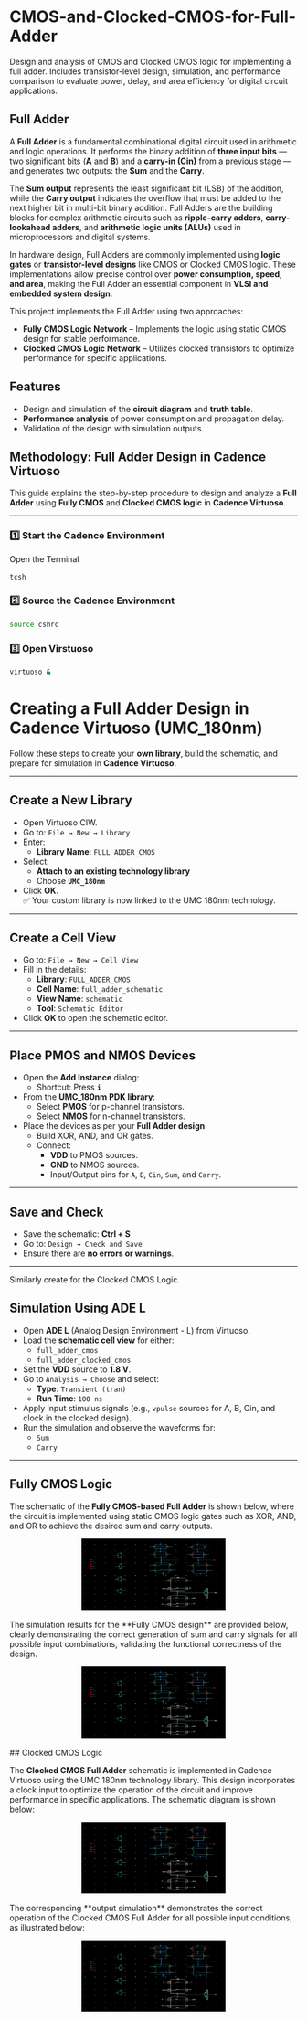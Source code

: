 # CMOS-and-Clocked-CMOS-for-Full-Adder
Design and analysis of CMOS and Clocked CMOS logic for implementing a full adder. Includes transistor-level design, simulation, and performance comparison to evaluate power, delay, and area efficiency for digital circuit applications.

## Full Adder
A **Full Adder** is a fundamental combinational digital circuit used in arithmetic and logic operations. It performs the binary addition of **three input bits** — two significant bits (**A** and **B**) and a **carry-in (Cin)** from a previous stage — and generates two outputs: the **Sum** and the **Carry**.  

The **Sum output** represents the least significant bit (LSB) of the addition, while the **Carry output** indicates the overflow that must be added to the next higher bit in multi-bit binary addition. Full Adders are the building blocks for complex arithmetic circuits such as **ripple-carry adders**, **carry-lookahead adders**, and **arithmetic logic units (ALUs)** used in microprocessors and digital systems.  

In hardware design, Full Adders are commonly implemented using **logic gates** or **transistor-level designs** like CMOS or Clocked CMOS logic. These implementations allow precise control over **power consumption, speed, and area**, making the Full Adder an essential component in **VLSI and embedded system design**.


This project implements the Full Adder using two approaches:

- **Fully CMOS Logic Network** – Implements the logic using static CMOS design for stable performance.  
- **Clocked CMOS Logic Network** – Utilizes clocked transistors to optimize performance for specific applications.  

## Features
- Design and simulation of the **circuit diagram** and **truth table**.  
- **Performance analysis** of power consumption and propagation delay.  
- Validation of the design with simulation outputs. 

## Methodology: Full Adder Design in Cadence Virtuoso

This guide explains the step-by-step procedure to design and analyze a **Full Adder** using **Fully CMOS** and **Clocked CMOS logic** in **Cadence Virtuoso**.

---

### 1️⃣ Start the Cadence Environment
Open the Terminal
```bash
tcsh
```
### 2️⃣ Source the Cadence Environment
```bash
source cshrc
```
### 3️⃣ Open Virstuoso
```bash
virtuoso &
```
# Creating a Full Adder Design in Cadence Virtuoso (UMC_180nm)

Follow these steps to create your **own library**, build the schematic, and prepare for simulation in **Cadence Virtuoso**.

---

## Create a New Library
- Open Virtuoso CIW.  
- Go to: `File → New → Library`  
- Enter:  
  - **Library Name**: `FULL_ADDER_CMOS`  
- Select:  
  - **Attach to an existing technology library**  
  - Choose **`UMC_180nm`**  
- Click **OK**.  
✅ Your custom library is now linked to the UMC 180nm technology.

---

## Create a Cell View
- Go to: `File → New → Cell View`  
- Fill in the details:  
  - **Library**: `FULL_ADDER_CMOS`  
  - **Cell Name**: `full_adder_schematic`  
  - **View Name**: `schematic`  
  - **Tool**: `Schematic Editor`  
- Click **OK** to open the schematic editor.

---

## Place PMOS and NMOS Devices
- Open the **Add Instance** dialog:  
  - Shortcut: Press **`i`**  
- From the **UMC_180nm PDK library**:  
  - Select **PMOS** for p-channel transistors.  
  - Select **NMOS** for n-channel transistors.  
- Place the devices as per your **Full Adder design**:  
  - Build XOR, AND, and OR gates.  
  - Connect:  
    - **VDD** to PMOS sources.  
    - **GND** to NMOS sources.  
    - Input/Output pins for `A`, `B`, `Cin`, `Sum`, and `Carry`.

---

## Save and Check
- Save the schematic: **Ctrl + S**  
- Go to: `Design → Check and Save`  
- Ensure there are **no errors or warnings**.

---

Similarly create for the Clocked CMOS Logic.
## Simulation Using ADE L
- Open **ADE L** (Analog Design Environment - L) from Virtuoso.  
- Load the **schematic cell view** for either:
  - `full_adder_cmos`
  - `full_adder_clocked_cmos`
- Set the **VDD** source to **1.8 V**.  
- Go to `Analysis → Choose` and select:
  - **Type**: `Transient (tran)`  
  - **Run Time**: `100 ns`
- Apply input stimulus signals (e.g., `vpulse` sources for A, B, Cin, and clock in the clocked design).  
- Run the simulation and observe the waveforms for:
  - `Sum`
  - `Carry`

---
## Fully CMOS Logic

The schematic of the **Fully CMOS-based Full Adder** is shown below, where the circuit is implemented using static CMOS logic gates such as XOR, AND, and OR to achieve the desired sum and carry outputs.

<p align="center">
  <img src="Results/Fully_CMOS.jpg" alt="Fully CMOS Full Adder Schematic" width="50%"/>
</p>
The simulation results for the **Fully CMOS design** are provided below, clearly demonstrating the correct generation of sum and carry signals for all possible input combinations, validating the functional correctness of the design.

<p align="center">
  <img src="Results/Fully_CMOS.jpg" alt="Fully CMOS Full Adder Schematic" width="50%"/>
</p>
## Clocked CMOS Logic

The **Clocked CMOS Full Adder** schematic is implemented in Cadence Virtuoso using the UMC 180nm technology library. This design incorporates a clock input to optimize the operation of the circuit and improve performance in specific applications. The schematic diagram is shown below:

<p align="center">
  <img src="Results/Fully_CMOS.jpg" alt="Fully CMOS Full Adder Schematic" width="50%"/>
</p>
The corresponding **output simulation** demonstrates the correct operation of the Clocked CMOS Full Adder for all possible input conditions, as illustrated below:

<p align="center">
  <img src="Results/Fully_CMOS.jpg" alt="Fully CMOS Full Adder Schematic" width="50%"/>
</p>



